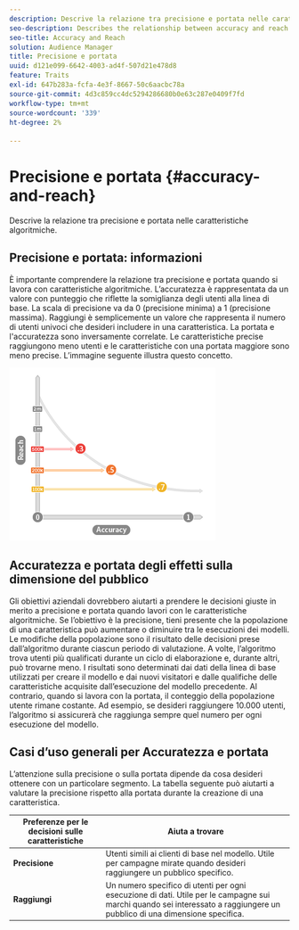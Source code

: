 ```yaml
---
description: Descrive la relazione tra precisione e portata nelle caratteristiche algoritmiche.
seo-description: Describes the relationship between accuracy and reach in algorithmic traits.
seo-title: Accuracy and Reach
solution: Audience Manager
title: Precisione e portata
uuid: d121e099-6642-4003-ad4f-507d21e478d8
feature: Traits
exl-id: 647b283a-fcfa-4e3f-8667-50c6aacbc78a
source-git-commit: 4d3c859cc4dc5294286680b0e63c287e0409f7fd
workflow-type: tm+mt
source-wordcount: '339'
ht-degree: 2%

---
```


# Precisione e portata {#accuracy-and-reach}

Descrive la relazione tra precisione e portata nelle caratteristiche algoritmiche.

<!-- c_accuracy_reach.xml -->

## Precisione e portata: informazioni

È importante comprendere la relazione tra precisione e portata quando si lavora con caratteristiche algoritmiche. L’accuratezza è rappresentata da un valore con punteggio che riflette la somiglianza degli utenti alla linea di base. La scala di precisione va da 0 (precisione minima) a 1 (precisione massima). Raggiungi è semplicemente un valore che rappresenta il numero di utenti univoci che desideri includere in una caratteristica. La portata e l&#39;accuratezza sono inversamente correlate. Le caratteristiche precise raggiungono meno utenti e le caratteristiche con una portata maggiore sono meno precise. L’immagine seguente illustra questo concetto.

![](assets/Reach_v_Accuracy.png)

## Accuratezza e portata degli effetti sulla dimensione del pubblico

Gli obiettivi aziendali dovrebbero aiutarti a prendere le decisioni giuste in merito a precisione e portata quando lavori con le caratteristiche algoritmiche. Se l’obiettivo è la precisione, tieni presente che la popolazione di una caratteristica può aumentare o diminuire tra le esecuzioni dei modelli. Le modifiche della popolazione sono il risultato delle decisioni prese dall’algoritmo durante ciascun periodo di valutazione. A volte, l’algoritmo trova utenti più qualificati durante un ciclo di elaborazione e, durante altri, può trovarne meno. I risultati sono determinati dai dati della linea di base utilizzati per creare il modello e dai nuovi visitatori e dalle qualifiche delle caratteristiche acquisite dall’esecuzione del modello precedente. Al contrario, quando si lavora con la portata, il conteggio della popolazione utente rimane costante. Ad esempio, se desideri raggiungere 10.000 utenti, l’algoritmo si assicurerà che raggiunga sempre quel numero per ogni esecuzione del modello.

## Casi d’uso generali per Accuratezza e portata

L’attenzione sulla precisione o sulla portata dipende da cosa desideri ottenere con un particolare segmento. La tabella seguente può aiutarti a valutare la precisione rispetto alla portata durante la creazione di una caratteristica.

| Preferenze per le decisioni sulle caratteristiche | Aiuta a trovare |
|---|---|
| **Precisione** | Utenti simili ai clienti di base nel modello. Utile per campagne mirate quando desideri raggiungere un pubblico specifico. |
| **Raggiungi** | Un numero specifico di utenti per ogni esecuzione di dati. Utile per le campagne sui marchi quando sei interessato a raggiungere un pubblico di una dimensione specifica. |
